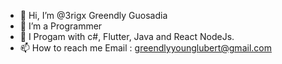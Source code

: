 - 👋 Hi, I’m @3rigx Greendly Guosadia 
- 👀 I’m a Programmer
- 🌱 I Progam with c#, Flutter, Java and React NodeJs.
- 📫 How to reach me Email : greendlyyounglubert@gmail.com

<!---
3rigx/3rigx is a ✨ special ✨ repository because its `README.md` (this file) appears on your GitHub profile.
You can click the Preview link to take a look at your changes.
--->
